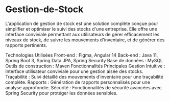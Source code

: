 # Gestion-de-Stock
L'application de gestion de stock est une solution complète conçue pour simplifier et optimiser le suivi des stocks d'une entreprise. Elle offre une interface conviviale permettant aux utilisateurs de gérer efficacement les niveaux de stock, de suivre les mouvements d'inventaire, et de générer des rapports pertinents.

Technologies Utilisées
Front-end : Figma, Angular 14
Back-end : Java 11, Spring Boot 3, Spring Data JPA, Spring Security
Base de données : MySQL
Outils de construction : Maven
Fonctionnalités Principales
Gestion Intuitive : Interface utilisateur conviviale pour une gestion aisée des stocks.
Traçabilité : Suivi détaillé des mouvements d'inventaire pour une traçabilité complète.
Rapports : Génération de rapports personnalisés pour une analyse approfondie.
Sécurité : Fonctionnalités de sécurité avancées avec Spring Security pour protéger les données sensibles.
